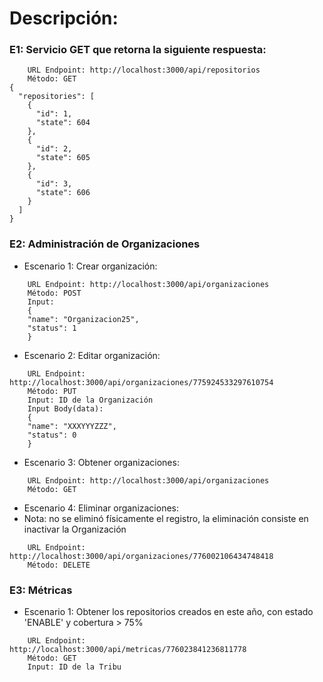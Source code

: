 
# Descripción:

### E1: Servicio GET que retorna la siguiente respuesta:
```
    URL Endpoint: http://localhost:3000/api/repositorios
    Método: GET
{
  "repositories": [
    {
      "id": 1,
      "state": 604
    },
    {
      "id": 2,
      "state": 605
    },
    {
      "id": 3,
      "state": 606
    }
  ]
}
```
### E2: Administración de Organizaciones

- Escenario 1: Crear organización: 

```
    URL Endpoint: http://localhost:3000/api/organizaciones
    Método: POST
    Input:
    {
    "name": "Organizacion25",
    "status": 1
    }
```
- Escenario 2: Editar organización:

```
    URL Endpoint: http://localhost:3000/api/organizaciones/775924533297610754
    Método: PUT
    Input: ID de la Organización
    Input Body(data):
    {
    "name": "XXXYYYZZZ",
    "status": 0
    }
```

- Escenario 3: Obtener organizaciones:

```
    URL Endpoint: http://localhost:3000/api/organizaciones
    Método: GET

```

- Escenario 4: Eliminar organizaciones:
- Nota: no se eliminó físicamente el registro, la eliminación consiste en inactivar la Organización
```
    URL Endpoint: http://localhost:3000/api/organizaciones/776002106434748418
    Método: DELETE

```

### E3: Métricas

- Escenario 1: Obtener los repositorios creados en este año, con estado 'ENABLE' y cobertura > 75% 

```
    URL Endpoint: http://localhost:3000/api/metricas/776023841236811778
    Método: GET
    Input: ID de la Tribu

```
